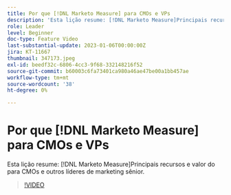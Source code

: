 ```yaml
---
title: Por que [!DNL Marketo Measure] para CMOs e VPs
description: 'Esta lição resume: [!DNL Marketo Measure]Principais recursos e valor do para CMOs e outros líderes de marketing sênior.'
role: Leader
level: Beginner
doc-type: Feature Video
last-substantial-update: 2023-01-06T00:00:00Z
jira: KT-11667
thumbnail: 347173.jpeg
exl-id: beedf32c-6806-4cc3-9f68-332148216f52
source-git-commit: b60003c6fa73401ca980a46ae47be00a1bb457ae
workflow-type: tm+mt
source-wordcount: '38'
ht-degree: 0%

---
```


# Por que [!DNL Marketo Measure] para CMOs e VPs

Esta lição resume: [!DNL Marketo Measure]Principais recursos e valor do para CMOs e outros líderes de marketing sênior.

>[!VIDEO](https://video.tv.adobe.com/v/347173/?quality=12&learn=on)
